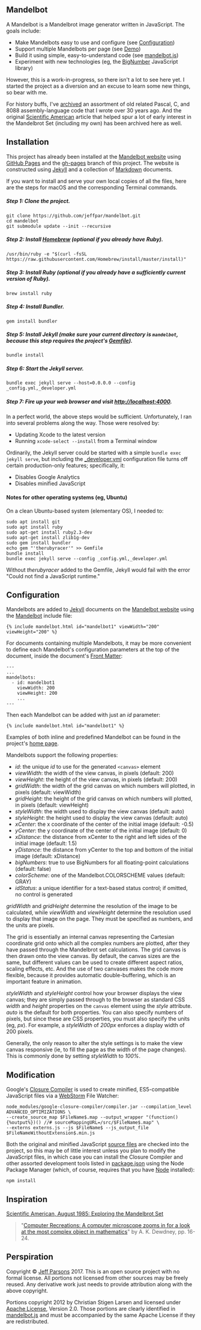 Mandelbot
---------

A Mandelbot is a Mandelbrot image generator written in JavaScript.  The goals include:

- Make Mandelbots easy to use and configure (see [Configuration](#configuration))
- Support multiple Mandelbots per page (see [Demo](http://mandelbot.net))
- Build it using simple, easy-to-understand code (see [mandelbot.js](src/mandelbot.js))
- Experiment with new technologies (eg, the [BigNumber](https://github.com/jeffpar/bignumber.js) JavaScript library)
	
However, this is a work-in-progress, so there isn't a lot to see here yet.  I started the project as a diversion
and an excuse to learn some new things, so bear with me.

For history buffs, I've [archived](src/old/) an assortment of old related Pascal, C, and 8088 assembly-language code that
I wrote over 30 years ago.  And the original [Scientific American](http://mandelbot.net/pubs/Dewdney_Mandelbrot.pdf) article
that helped spur a lot of early interest in the Mandelbrot Set (including my own) has been archived here as well.

Installation
------------

This project has already been installed at the [Mandelbot website](http://mandelbot.net/) using
[GitHub Pages](https://pages.github.com/) and the [gh-pages](https://github.com/jeffpar/mandelbot/tree/gh-pages)
branch of this project.  The website is constructed using [Jekyll](https://jekyllrb.com/) and a collection of
[Markdown](https://daringfireball.net/projects/markdown/) documents.

If you want to install and serve your own local copies of all the files, here are the steps for macOS and the
corresponding Terminal commands.

##### Step 1: Clone the project.

	git clone https://github.com/jeffpar/mandelbot.git
	cd mandelbot
	git submodule update --init --recursive

##### Step 2: Install [Homebrew](https://brew.sh/) (optional if you already have Ruby).

	/usr/bin/ruby -e "$(curl -fsSL https://raw.githubusercontent.com/Homebrew/install/master/install)"
	
##### Step 3: Install Ruby (optional if you already have a sufficiently current version of Ruby).

	brew install ruby

##### Step 4: Install Bundler.

	gem install bundler

##### Step 5: Install Jekyll (make sure your current directory is `mandelbot`, because this step requires the project's [Gemfile](Gemfile)). 

	bundle install

##### Step 6: Start the Jekyll server.

	bundle exec jekyll serve --host=0.0.0.0 --config _config.yml,_developer.yml

##### Step 7: Fire up your web browser and visit [http://localhost:4000](http://localhost:4000/).

In a perfect world, the above steps would be sufficient.  Unfortunately, I ran into several problems along the way.
Those were resolved by:

- Updating Xcode to the latest version
- Running `xcode-select --install` from a Terminal window

Ordinarily, the Jekyll server could be started with a simple `bundle exec jekyll serve`, but including the
[_developer.yml](_developer.yml) configuration file turns off certain production-only features; specifically, it:

- Disables Google Analytics
- Disables minified JavaScript

#### Notes for other operating systems (eg, Ubuntu)

On a clean Ubuntu-based system (elementary OS), I needed to:

	sudo apt install git
	sudo apt install ruby
	sudo apt-get install ruby2.3-dev
	sudo apt-get install zlib1g-dev
	sudo gem install bundler
	echo gem "'therubyracer'" >> Gemfile
	bundle install
	bundle exec jekyll serve --config _config.yml,_developer.yml

Without *therubyracer* added to the Gemfile, Jekyll would fail with the error "Could not find a JavaScript runtime."

Configuration
-------------

Mandelbots are added to [Jekyll](https://jekyllrb.com/) documents on the [Mandelbot website](http://mandelbot.net)
using the [Mandelbot](_includes/mandelbot.html) include file:

	{% include mandelbot.html id="mandelbot1" viewWidth="200" viewHeight="200" %}
	
For documents containing multiple Mandelbots, it may be more convenient to define each Mandelbot's configuration parameters
at the top of the document, inside the document's [Front Matter](https://jekyllrb.com/docs/frontmatter/):

	---
	...
	mandelbots:
	  - id: mandelbot1
	    viewWidth: 200
	    viewHeight: 200
	    ...
	---

Then each Mandelbot can be added with just an *id* parameter:

	{% include mandelbot.html id="mandelbot1" %}

Examples of both inline and predefined Mandelbot can be found in the project's [home page](INDEX.md).

Mandelbots support the following properties:

- *id*: the unique *id* to use for the generated `<canvas>` element
- *viewWidth*: the width of the view canvas, in pixels (default: 200)
- *viewHeight*: the height of the view canvas, in pixels (default: 200)
- *gridWidth*: the width of the grid canvas on which numbers will plotted, in pixels (default: viewWidth)
- *gridHeight*: the height of the grid canvas on which numbers will plotted, in pixels (default: viewHeight)
- *styleWidth*: the width used to display the view canvas (default: auto)
- *styleHeight*: the height used to display the view canvas (default: auto)
- *xCenter*: the x coordinate of the center of the initial image (default: -0.5)
- *yCenter*: the y coordinate of the center of the initial image (default: 0)
- *xDistance*: the distance from xCenter to the right and left sides of the initial image (default: 1.5)
- *yDistance*: the distance from yCenter to the top and bottom of the initial image (default: xDistance)
- *bigNumbers*: true to use BigNumbers for all floating-point calculations (default: false)
- *colorScheme*: one of the Mandelbot.COLORSCHEME values (default: GRAY)
- *idStatus*: a unique identifier for a text-based status control; if omitted, no control is generated

*gridWidth* and *gridHeight* determine the resolution of the image to be calculated, while *viewWidth* and *viewHeight*
determine the resolution used to display that image on the page.  They must be specified as numbers, and the units are pixels.

The grid is essentially an internal canvas representing the Cartesian coordinate grid onto which all the complex numbers
are plotted, after they have passed through the Mandelbrot set calculations.  The grid canvas is then drawn onto the view
canvas.  By default, the canvas sizes are the same, but different values can be used to create different aspect ratios, scaling
effects, etc.  And the use of two canvases makes the code more flexible, because it provides automatic double-buffering,
which is an important feature in animation.

*styleWidth* and *styleHeight* control how your browser displays the view canvas; they are simply passed through to the browser
as standard CSS *width* and *height* properties on the `canvas` element using the *style* attribute.  *auto* is the default for
both properties.  You can also specify numbers of pixels, but since these are CSS properties, you must also specify the units
(eg, *px*).  For example, a *styleWidth* of *200px* enforces a display width of 200 pixels.

Generally, the only reason to alter the style settings is to make the view canvas responsive (ie, to fill the page as the width
of the page changes).  This is commonly done by setting *styleWidth* to *100%*.

Modification
------------

Google's [Closure Compiler](https://developers.google.com/closure/compiler/) is used to create minified, ES5-compatible
JavaScript files via a [WebStorm](https://www.jetbrains.com/webstorm/) File Watcher:

	node_modules/google-closure-compiler/compiler.jar --compilation_level ADVANCED_OPTIMIZATIONS \
	--create_source_map $FileName$.map --output_wrapper "(function(){%output%})() //# sourceMappingURL=/src/$FileName$.map" \
	--externs externs.js --js $FileName$ --js_output_file $FileNameWithoutExtension$.min.js

Both the original and minified JavaScript [source files](/src/) are checked into the project, so this may be of little interest
unless you plan to modify the JavaScript files, in which case you can install the Closure Compiler and other assorted development
tools listed in [package.json](package.json) using the Node Package Manager (which, of course, requires that you have
[Node](https://nodejs.org) installed):

	npm install

Inspiration
-----------

[Scientific American, August 1985: Exploring the Mandelbrot Set](http://mandelbot.net/pubs/Dewdney_Mandelbrot.pdf)

> "[Computer Recreations: A computer microscope zooms in for a look at the most complex object in mathematics](https://www.scientificamerican.com/article/mandelbrot-set)"
by A. K. Dewdney, pp. 16-24.

Perspiration
------------

Copyright © [Jeff Parsons](https://twitter.com/jeffpar) 2017.  This is an open source project with no formal license.
All portions not licensed from other sources may be freely reused.  Any derivative work just needs to provide attribution
along with the above copyright.
 
Portions copyright 2012 by Christian Stigen Larsen and licensed under [Apache License](http://www.apache.org/licenses/LICENSE-2.0),
Version 2.0.  Those portions are clearly identified in [mandelbot.js](src/mandelbot.js) and must be accompanied by the same Apache
License if they are redistributed.
